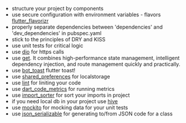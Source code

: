 - structure your project by components
- use secure configuration with environment variables - flavors [flutter_flavorizr](https://pub.dev/packages/flutter_flavorizr)
- properly separate dependencies between 'dependencies' and 'dev_dependencies' in pubspec.yaml
- stick to the principles of DRY and KISS
- use unit tests for critical logic
- use [dio](https://pub.dev/packages/dio) for https calls
- use [get](https://pub.dev/packages/get). It combines high-performance state management, intelligent dependency injection, and route management quickly and practically.
- use [bot_toast](https://pub.dev/packages/bot_toast) flutter toast!
- use [shared_preferences](https://pub.dev/packages/shared_preferences) for localstorage
- use [lint](https://pub.dev/packages/lint) for liniting your code
- use [dart_code_metrics](https://pub.dev/packages/dart_code_metrics) for running metrics
- use [import_sorter](https://pub.dev/packages/import_sorter) for sort your imports in project
- if you need local db in your project use [hive](https://pub.dev/packages/hive)
- use [mockito](https://pub.dev/packages/mockito) for mocking data for your unit tests
- use [json_serializable](https://pub.dev/packages/json_serializable) for generating to/from JSON code for a class
